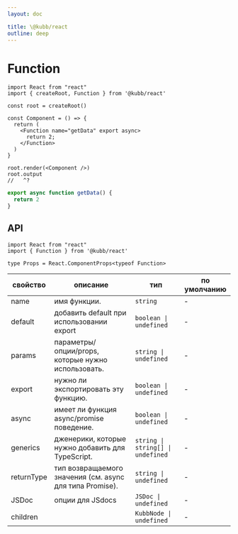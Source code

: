 ```yaml
---
layout: doc

title: \@kubb/react
outline: deep
---
```


# Function

```tsx
import React from "react"
import { createRoot, Function } from '@kubb/react'

const root = createRoot()

const Component = () => {
  return (
    <Function name="getData" export async>
      return 2;
    </Function>
  )
}

root.render(<Component />)
root.output
//   ^?
```


```typescript
export async function getData() {
  return 2
}
```

## API

```tsx
import React from "react"
import { Function } from '@kubb/react'

type Props = React.ComponentProps<typeof Function>
```

| свойство   | описание                                                | тип                                | по умолчанию |
|------------|---------------------------------------------------------|------------------------------------|--------------|
| name       | имя функции.                                            | `string`                           | -            |
| default    | добавить default при использовании export               | `boolean \|  undefined`            | -            |
| params     | параметры/опции/props, которые нужно использовать.      | `string \|  undefined`             | -            |
| export     | нужно ли экспортировать эту функцию.                    | `boolean \|  undefined`            | -            |
| async      | имеет ли функция async/promise поведение.               | `boolean \|  undefined`            | -            |
| generics   | дженерики, которые нужно добавить для TypeScript.       | `string \| string[] \|  undefined` | -            |
| returnType | тип возвращаемого значения (см. async для типа Promise).| `string \|  undefined`             | -            |
| JSDoc      | опции для JSdocs                                        | `JSDoc \|  undefined`              | -            |
| children   |                                                         | `KubbNode \|  undefined`           | -            |
